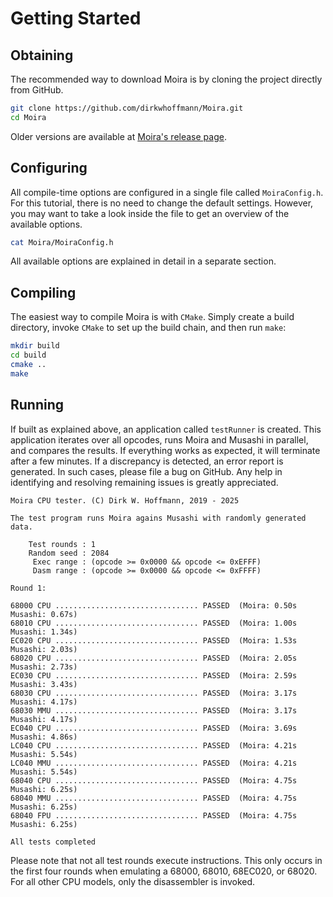 # Getting Started 

## Obtaining 

The recommended way to download Moira is by cloning the project directly from GitHub.

````bash
git clone https://github.com/dirkwhoffmann/Moira.git
cd Moira 
````

Older versions are available at [Moira's release page](https://github.com/dirkwhoffmann/Moira/releases).  

## Configuring 

All compile-time options are configured in a single file called `MoiraConfig.h`. For this tutorial, there is no need to change the default settings. However, you may want to take a look inside the file to get an overview of the available options.

````bash
cat Moira/MoiraConfig.h
````

All available options are explained in detail in a separate section.

## Compiling 

The easiest way to compile Moira is with `CMake`. Simply create a build directory, invoke `CMake` to set up the build chain, and then run `make`:

````bash
mkdir build
cd build
cmake ..
make
````

## Running 

If built as explained above, an application called `testRunner` is created. This application iterates over all opcodes, runs Moira and Musashi in parallel, and compares the results. If everything works as expected, it will terminate after a few minutes. If a discrepancy is detected, an error report is generated. In such cases, please file a bug on GitHub. Any help in identifying and resolving remaining issues is greatly appreciated.


````text
Moira CPU tester. (C) Dirk W. Hoffmann, 2019 - 2025

The test program runs Moira agains Musashi with randomly generated data.

    Test rounds : 1
    Random seed : 2084
     Exec range : (opcode >= 0x0000 && opcode <= 0xEFFF)
     Dasm range : (opcode >= 0x0000 && opcode <= 0xFFFF)

Round 1:

68000 CPU ................................ PASSED  (Moira: 0.50s  Musashi: 0.67s)
68010 CPU ................................ PASSED  (Moira: 1.00s  Musashi: 1.34s)
EC020 CPU ................................ PASSED  (Moira: 1.53s  Musashi: 2.03s)
68020 CPU ................................ PASSED  (Moira: 2.05s  Musashi: 2.73s)
EC030 CPU ................................ PASSED  (Moira: 2.59s  Musashi: 3.43s)
68030 CPU ................................ PASSED  (Moira: 3.17s  Musashi: 4.17s)
68030 MMU ................................ PASSED  (Moira: 3.17s  Musashi: 4.17s)
EC040 CPU ................................ PASSED  (Moira: 3.69s  Musashi: 4.86s)
LC040 CPU ................................ PASSED  (Moira: 4.21s  Musashi: 5.54s)
LC040 MMU ................................ PASSED  (Moira: 4.21s  Musashi: 5.54s)
68040 CPU ................................ PASSED  (Moira: 4.75s  Musashi: 6.25s)
68040 MMU ................................ PASSED  (Moira: 4.75s  Musashi: 6.25s)
68040 FPU ................................ PASSED  (Moira: 4.75s  Musashi: 6.25s)

All tests completed
````

Please note that not all test rounds execute instructions. This only occurs in the first four rounds when emulating a 68000, 68010, 68EC020, or 68020. For all other CPU models, only the disassembler is invoked.
